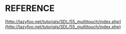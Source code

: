 # REFERENCE

[http://lazyfoo.net/tutorials/SDL/55_multitouch/index.php](http://lazyfoo.net/tutorials/SDL/55_multitouch/index.php)
